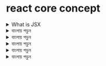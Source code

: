 # react core concept

<details>
<summary>
 What is JSX
</summary>
  <br >

- JSX is a syntax extension for JavaScript that allows developers to write HTML-like code in their JavaScript files. It stands for "JavaScript XML," and is used primarily with React, a popular JavaScript library for building user interfaces.

- JSX allows developers to write code that is easier to read and understand than traditional JavaScript syntax, particularly when it comes to rendering HTML elements. With JSX, developers can write code that looks like HTML, but is actually JavaScript code that creates and renders the HTML elements.

```js
// -For example, instead of writing:

const element = document.createElement("div");
element.setAttribute("class", "my-class");
element.textContent = "Hello, World!";
document.body.appendChild(element);
```

- with JSX, you could write:

```js
const element = <div className="my-class">Hello, World!</div>;
ReactDOM.render(element, document.getElementById("root"));
```

- This code accomplishes the same thing as the first example, but is much easier to read and understand.

- বাংলাঃ JSX হল JavaScript XML। এটি একটি জাভাস্ক্রিপ্ট এক্সটেনশন যা একটি কম্পিউটারে একটি ডকুমেন্ট লেআউট এবং লজিক একত্রিত করে।

- JSX হল সিনটেক্স সিমিলার কনভেনশন যা রিটার্ন করতে ব্যবহৃত হয় এবং এটি একটি ফাংশন হিসাবে স্কোপ প্রদর্শন করে। এটি পুরোপুরি একই জাভাস্ক্রিপ্ট সিনট্যাক্স থেকে স্থানান্তর করা হয় কিন্তু এটি রিটার্ন করে যখন সংক্ষিপ্ত লিখা না যায়।

</details>

<details>
<summary>
  বাংলায় পড়ুন
</summary>

```js

```

<br >
  
-

</details>

<details>
<summary>
  বাংলায় পড়ুন
</summary>

```js

```

<br >
  
-

</details>

<details>
<summary>
  বাংলায় পড়ুন
</summary>

```js

```

<br >
  
-

</details>

<details>
<summary>
  বাংলায় পড়ুন
</summary>

```js

```

<br >
  
-

</details>

<details>
<summary>
  বাংলায় পড়ুন
</summary>

```js

```

<br >
  
-

</details>
